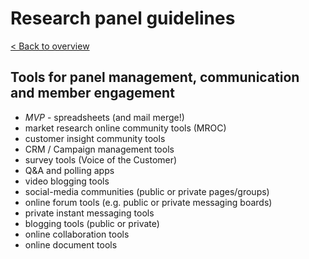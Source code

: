 # Research panel guidelines

<a href="https://github.com/thomashallam/NHSUserResearchPanel/blob/main/README.md#L1">< Back to overview</a>

## Tools for panel management, communication and member engagement
- *MVP* - spreadsheets (and mail merge!)
- market research online community tools (MROC)
- customer insight community tools
- CRM / Campaign management tools
- survey tools (Voice of the Customer)
- Q&A and polling apps
- video blogging tools
- social-media communities (public or private pages/groups)
- online forum tools (e.g. public or private messaging boards)
- private instant messaging tools
- blogging tools (public or private)
- online collaboration tools
- online document tools